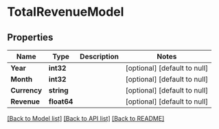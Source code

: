# TotalRevenueModel

## Properties
Name | Type | Description | Notes
------------ | ------------- | ------------- | -------------
**Year** | **int32** |  | [optional] [default to null]
**Month** | **int32** |  | [optional] [default to null]
**Currency** | **string** |  | [optional] [default to null]
**Revenue** | **float64** |  | [optional] [default to null]

[[Back to Model list]](../README.md#documentation-for-models) [[Back to API list]](../README.md#documentation-for-api-endpoints) [[Back to README]](../README.md)

